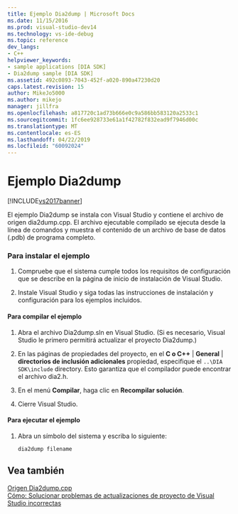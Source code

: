 ```yaml
---
title: Ejemplo Dia2dump | Microsoft Docs
ms.date: 11/15/2016
ms.prod: visual-studio-dev14
ms.technology: vs-ide-debug
ms.topic: reference
dev_langs:
- C++
helpviewer_keywords:
- sample applications [DIA SDK]
- Dia2dump sample [DIA SDK]
ms.assetid: 492c0893-7043-452f-a020-890a47230d20
caps.latest.revision: 15
author: MikeJo5000
ms.author: mikejo
manager: jillfra
ms.openlocfilehash: a817720c1ad73b666e0c9a586bb583120a2533c1
ms.sourcegitcommit: 1fc6ee928733e61a1f42782f832ead9f7946d00c
ms.translationtype: MT
ms.contentlocale: es-ES
ms.lasthandoff: 04/22/2019
ms.locfileid: "60092024"
---
```

# <a name="dia2dump-sample"></a>Ejemplo Dia2dump
[!INCLUDE[vs2017banner](../../includes/vs2017banner.md)]

El ejemplo Dia2dump se instala con Visual Studio y contiene el archivo de origen dia2dump.cpp. El archivo ejecutable compilado se ejecuta desde la línea de comandos y muestra el contenido de un archivo de base de datos (.pdb) de programa completo.  
  
### <a name="to-install-the-sample"></a>Para instalar el ejemplo  
  
1. Compruebe que el sistema cumple todos los requisitos de configuración que se describe en la página de inicio de instalación de Visual Studio.  
  
2. Instale Visual Studio y siga todas las instrucciones de instalación y configuración para los ejemplos incluidos.  
  
#### <a name="to-build-the-sample"></a>Para compilar el ejemplo  
  
1. Abra el archivo Dia2dump.sln en Visual Studio. (Si es necesario, Visual Studio le primero permitirá actualizar el proyecto Dia2dump.)  
  
2. En las páginas de propiedades del proyecto, en el **C o C++** &#124; **General** &#124; **directorios de inclusión adicionales** propiedad, especifique el `..\DIA SDK\include` directory. Esto garantiza que el compilador puede encontrar el archivo dia2.h.  
  
3. En el menú **Compilar**, haga clic en **Recompilar solución**.  
  
4. Cierre Visual Studio.  
  
#### <a name="to-run-the-sample"></a>Para ejecutar el ejemplo  
  
1. Abra un símbolo del sistema y escriba lo siguiente:  
  
    ```  
    dia2dump filename  
    ```  
  
## <a name="see-also"></a>Vea también  
 [Origen Dia2dump.cpp](../../debugger/debug-interface-access/dia2dump-cpp-source-file.md)   
 [Cómo: Solucionar problemas de actualizaciones de proyecto de Visual Studio incorrectas](../../porting/how-to-troubleshoot-unsuccessful-visual-studio-project-upgrades.md)
